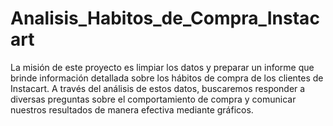 # Analisis_Habitos_de_Compra_Instacart
La misión de este proyecto es limpiar los datos y preparar un informe que brinde información detallada sobre los hábitos de compra de los clientes de Instacart. A través del análisis de estos datos, buscaremos responder a diversas preguntas sobre el comportamiento de compra y comunicar nuestros resultados de manera efectiva mediante gráficos.
